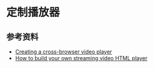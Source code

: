 # 定制播放器

## 参考资料

- [Creating a cross-browser video player](https://developer.mozilla.org/zh-CN/docs/Web/Guide/Audio_and_video_delivery/cross_browser_video_player)
- [How to build your own streaming video HTML player](https://medium.com/@eyevinntechnology/how-to-build-your-own-streaming-video-html-player-6ee85d4d078a)
